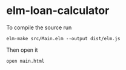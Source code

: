 # elm-loan-calculator

To compile the source run

```
elm-make src/Main.elm --output dist/elm.js
```

Then open it

```
open main.html
```
